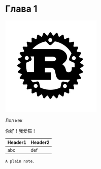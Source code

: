 # Глава 1

![The Rust Logo](images/rust-logo-blk.svg)

Лол кек

你好！我爱猫！

| Header1 | Header2 |
|---------|---------|
| abc     | def     |

```admonish
A plain note.
```